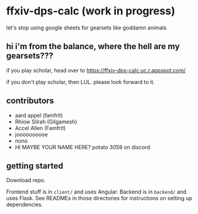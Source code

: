 # ffxiv-dps-calc (work in progress)

let's stop using google sheets for gearsets like goddamn animals

## hi i'm from the balance, where the hell are my gearsets???

if you play scholar, head over to https://ffxiv-dps-calc.uc.r.appspot.com/

if you don't play scholar, then LUL. please look forward to it.

## contributors

* aard appel (famfrit)
* Rhiow Silrah (Gilgamesh)
* Accel Allen (Famfrit)
* joooooooooe
* nono
* HI MAYBE YOUR NAME HERE? potato 3059 on discord

## getting started

Download repo.

Frontend stuff is in `client/` and uses Angular. Backend is in `backend/` and uses Flask.
See READMEs in those directories for instructions on setting up dependencies.
